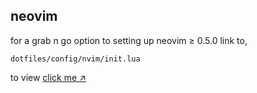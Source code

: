 ## neovim

for a grab n go option to setting up neovim ≥ 0.5.0 link to,

```
dotfiles/config/nvim/init.lua
```

to view [click me ↗][lnk1]

[lnk1]: <https://github.com/ipatch/dotfiles/blob/dev.evergreen/config/nvim/init.lua>
